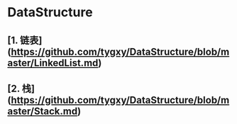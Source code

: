 # DataStructure

## [1. 链表] (https://github.com/tygxy/DataStructure/blob/master/LinkedList.md)
## [2. 栈] (https://github.com/tygxy/DataStructure/blob/master/Stack.md)
